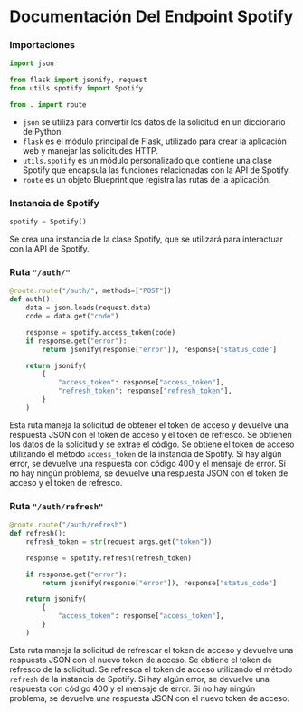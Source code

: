 # Documentación Del Endpoint Spotify

### Importaciones
```python
import json

from flask import jsonify, request
from utils.spotify import Spotify

from . import route
```
- `json` se utiliza para convertir los datos de la solicitud en un diccionario de Python.
- `flask` es el módulo principal de Flask, utilizado para crear la aplicación web y manejar las solicitudes HTTP.
- `utils.spotify` es un módulo personalizado que contiene una clase Spotify que encapsula las funciones relacionadas con la API de Spotify.
- `route` es un objeto Blueprint que registra las rutas de la aplicación.

### Instancia de Spotify

```python
spotify = Spotify()
```

Se crea una instancia de la clase Spotify, que se utilizará para interactuar con la API de Spotify.

### Ruta `"/auth/"`

```python
@route.route("/auth/", methods=["POST"])
def auth():
    data = json.loads(request.data)
    code = data.get("code")

    response = spotify.access_token(code)
    if response.get("error"):
        return jsonify(response["error"]), response["status_code"]

    return jsonify(
        {
            "access_token": response["access_token"],
            "refresh_token": response["refresh_token"],
        }
    )
```

Esta ruta maneja la solicitud de obtener el token de acceso y devuelve una respuesta JSON con el token de acceso y el token de refresco. Se obtienen los datos de la solicitud y se extrae el código. Se obtiene el token de acceso utilizando el método `access_token` de la instancia de Spotify. Si hay algún error, se devuelve una respuesta con código 400 y el mensaje de error. Si no hay ningún problema, se devuelve una respuesta JSON con el token de acceso y el token de refresco.

### Ruta `"/auth/refresh"`

```python
@route.route("/auth/refresh")
def refresh():
    refresh_token = str(request.args.get("token"))

    response = spotify.refresh(refresh_token)

    if response.get("error"):
        return jsonify(response["error"]), response["status_code"]

    return jsonify(
        {
            "access_token": response["access_token"],
        }
    )
```

Esta ruta maneja la solicitud de refrescar el token de acceso y devuelve una respuesta JSON con el nuevo token de acceso. Se obtiene el token de refresco de la solicitud. Se refresca el token de acceso utilizando el método `refresh` de la instancia de Spotify. Si hay algún error, se devuelve una respuesta con código 400 y el mensaje de error. Si no hay ningún problema, se devuelve una respuesta JSON con el nuevo token de acceso.
